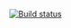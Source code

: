 [![Build status](https://ci.appveyor.com/api/projects/status/ah6w5bf0rdkecaie/branch/main?svg=true)](https://ci.appveyor.com/project/Irina-Khaustova/homework-prototypes-classes-1/branch/main)
